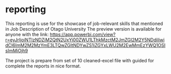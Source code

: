 # reporting
This reporting is use for the showcase of job-relevant skills that mentioned in Job Description of Otago University
The preview version is available for anyone with the link: https://app.powerbi.com/view?r=eyJrIjoiNTIzNDZiM2QtN2UxYi00ZWU1LThkMzctM2JmZGI2M2Y5NDdiIiwidCI6ImM2M2MzYmE3LTQwZGItNDYwZS1iZGYxLWU2M2EwMmEzYWQ1OSIsImMiOjh9

The project is prepare from set of 10 cleaned-excel file with guided for complete the reports in nice format.
